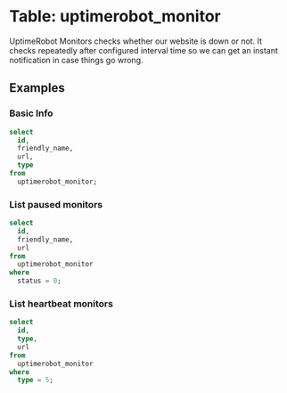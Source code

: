 # Table: uptimerobot_monitor

UptimeRobot Monitors checks whether our website is down or not. It checks repeatedly after configured interval time so we can get an instant notification in case things go wrong.

## Examples

### Basic Info

```sql
select
  id,
  friendly_name,
  url,
  type
from
  uptimerobot_monitor;
```

### List paused monitors

```sql
select
  id,
  friendly_name,
  url
from
  uptimerobot_monitor
where
  status = 0;
```

### List heartbeat monitors

```sql
select
  id,
  type,
  url
from
  uptimerobot_monitor
where
  type = 5;
```
